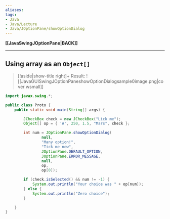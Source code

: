 ```yaml
---
aliases:
tags:
- Java
- Java/Lecture
- Java/JOptionPane/showOptionDialog
---
```

**[[JavaSwingJOptionPane|BACK]]**

---
## Using array as an `Object[]`
>[!aside|show-title right]+ Result:
> ![[JavaGUISwingJOptionPaneshowOptionDialogsample0image.png|cover wsmall]]

```java
import javax.swing.*;

public class Proto {
    public static void main(String[] args) {

        JCheckBox check = new JCheckBox("Lick me");
        Object[] op = { 'A', 250, 1.5, "Mars", check };

        int num = JOptionPane.showOptionDialog(
                null,
                "Many option!",
                "Tick me now",
                JOptionPane.DEFAULT_OPTION,
                JOptionPane.ERROR_MESSAGE,
                null,
                op,
                op[0]);

        if (check.isSelected() && num != -1) {
            System.out.println("Your choice was " + op[num]);
        } else {
            System.out.println("Zero choice");
        }

    }
}
```